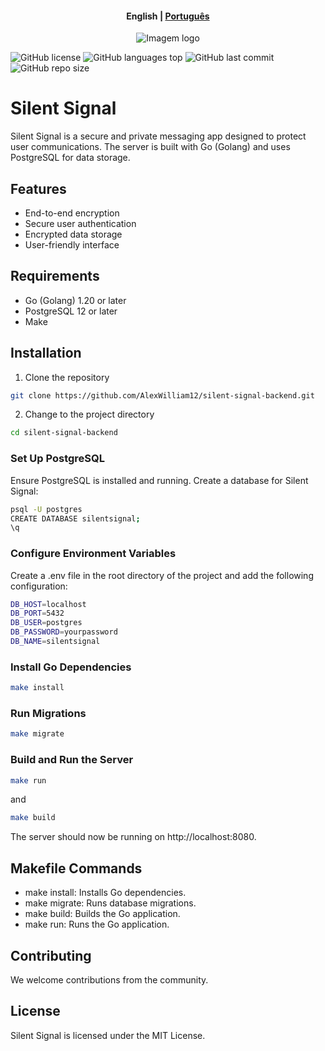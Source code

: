 
<h4 align="center">
    <p>
        <b>English</b> |
        <a href="./README_PT-br.md">Рortuguês</a>
    </p>
</h4>



<p align="center">
  <img src="https://i.imgur.com/orlCpQX.png" alt="Imagem logo" />
</p>

![GitHub license](https://img.shields.io/github/license/AlexWilliam12/silent-signal-backend)
![GitHub languages top](https://img.shields.io/github/languages/top/AlexWilliam12/silent-signal-backend)
![GitHub last commit](https://img.shields.io/github/last-commit/AlexWilliam12/silent-signal-backend)
![GitHub repo size](https://img.shields.io/github/repo-size/AlexWilliam12/silent-signal-backend)



# Silent Signal 

Silent Signal is a secure and private messaging app designed to protect user communications. The server is built with Go (Golang) and uses PostgreSQL for data storage.

## Features

- End-to-end encryption
- Secure user authentication
- Encrypted data storage
- User-friendly interface

## Requirements

- Go (Golang) 1.20 or later
- PostgreSQL 12 or later
- Make

## Installation

1. Clone the repository

```bash
git clone https://github.com/AlexWilliam12/silent-signal-backend.git
```

2. Change to the project directory

```bash
cd silent-signal-backend
```

### Set Up PostgreSQL

Ensure PostgreSQL is installed and running. Create a database for Silent Signal:

```bash
psql -U postgres
CREATE DATABASE silentsignal;
\q
```

### Configure Environment Variables

Create a .env file in the root directory of the project and add the following configuration:

```bash
DB_HOST=localhost
DB_PORT=5432
DB_USER=postgres
DB_PASSWORD=yourpassword
DB_NAME=silentsignal
```

### Install Go Dependencies

```bash
make install
```
### Run Migrations

```bash
make migrate
```

### Build and Run the Server

```bash
make run
```
and 
```bash
make build
```

The server should now be running on http://localhost:8080.


## Makefile Commands

* make install: Installs Go dependencies.
* make migrate: Runs database migrations.
* make build: Builds the Go application.
* make run: Runs the Go application.

## Contributing

We welcome contributions from the community.

## License
Silent Signal is licensed under the MIT License. 
